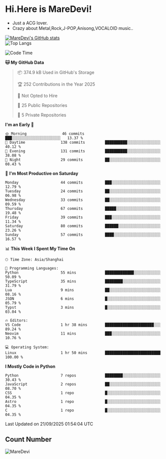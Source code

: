 # Hi.Here is MareDevi!

- Just a ACG lover.
- Crazy about Metal,Rock,J-POP,Anisong,VOCALOID music..

[![MareDevi's GitHub stats](https://github-readme-stats.vercel.app/api?username=MareDevi&show_icons=true&theme=algolia)](https://github.com/anuraghazra/github-readme-stats)  
![Top Langs](https://github-readme-stats.vercel.app/api/top-langs/?username=MareDevi&layout=compact&theme=algolia)

<!--START_SECTION:waka-->
![Code Time](http://img.shields.io/badge/Code%20Time-319%20hrs%202%20mins-blue)

**🐱 My GitHub Data** 

> 📦 374.9 kB Used in GitHub's Storage 
 > 
> 🏆 252 Contributions in the Year 2025
 > 
> 🚫 Not Opted to Hire
 > 
> 📜 25 Public Repositories 
 > 
> 🔑 5 Private Repositories 
 > 
**I'm an Early 🐤** 

```text
🌞 Morning                46 commits          ███░░░░░░░░░░░░░░░░░░░░░░   13.37 % 
🌆 Daytime                138 commits         ██████████░░░░░░░░░░░░░░░   40.12 % 
🌃 Evening                131 commits         ██████████░░░░░░░░░░░░░░░   38.08 % 
🌙 Night                  29 commits          ██░░░░░░░░░░░░░░░░░░░░░░░   08.43 % 
```
📅 **I'm Most Productive on Saturday** 

```text
Monday                   44 commits          ███░░░░░░░░░░░░░░░░░░░░░░   12.79 % 
Tuesday                  24 commits          ██░░░░░░░░░░░░░░░░░░░░░░░   06.98 % 
Wednesday                33 commits          ██░░░░░░░░░░░░░░░░░░░░░░░   09.59 % 
Thursday                 67 commits          █████░░░░░░░░░░░░░░░░░░░░   19.48 % 
Friday                   39 commits          ███░░░░░░░░░░░░░░░░░░░░░░   11.34 % 
Saturday                 80 commits          ██████░░░░░░░░░░░░░░░░░░░   23.26 % 
Sunday                   57 commits          ████░░░░░░░░░░░░░░░░░░░░░   16.57 % 
```


📊 **This Week I Spent My Time On** 

```text
🕑︎ Time Zone: Asia/Shanghai

💬 Programming Languages: 
Python                   55 mins             █████████████░░░░░░░░░░░░   50.09 % 
TypeScript               35 mins             ████████░░░░░░░░░░░░░░░░░   31.79 % 
Lua                      9 mins              ██░░░░░░░░░░░░░░░░░░░░░░░   08.16 % 
JSON                     6 mins              █░░░░░░░░░░░░░░░░░░░░░░░░   05.79 % 
Typst                    3 mins              █░░░░░░░░░░░░░░░░░░░░░░░░   03.04 % 

🔥 Editors: 
VS Code                  1 hr 38 mins        ██████████████████████░░░   89.24 % 
Neovim                   11 mins             ███░░░░░░░░░░░░░░░░░░░░░░   10.76 % 

💻 Operating System: 
Linux                    1 hr 50 mins        █████████████████████████   100.00 % 
```

**I Mostly Code in Python** 

```text
Python                   7 repos             ████████░░░░░░░░░░░░░░░░░   30.43 % 
JavaScript               2 repos             ██░░░░░░░░░░░░░░░░░░░░░░░   08.70 % 
CSS                      1 repo              █░░░░░░░░░░░░░░░░░░░░░░░░   04.35 % 
Astro                    1 repo              █░░░░░░░░░░░░░░░░░░░░░░░░   04.35 % 
C                        1 repo              █░░░░░░░░░░░░░░░░░░░░░░░░   04.35 % 
```




 Last Updated on 21/09/2025 01:54:04 UTC
<!--END_SECTION:waka-->

## Count Number
![MareDevi](https://count.getloli.com/get/@maredevi?theme=moebooru-h)  

<!---
MareDevi/MareDevi is a ✨ special ✨ repository because its `README.md` (this file) appears on your GitHub profile.
You can click the Preview link to take a look at your changes.
--->
